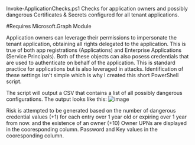Invoke-ApplicationChecks.ps1 Checks for application owners and possibly dangerous Certificates & Secrets configured for all tenant applications.

#Requires Microsoft.Graph Module

Application owners can leverage their permissions to impersonate the tenant application, obtaining all rights delegated to the application. 
This is true of both app registrations (Applications) and Enterprise Applications (Service Principals).
Both of these objects can also posess credentials that are used to authenticate on behalf of the application. This is standard practice for applications but is also leveraged in attacks.
Identification of these settings isn't simple which is why I created this short PowerShell script.

The script will output a CSV that contains a list of all possibly dangerous configurations. The output looks like this:
![image](https://github.com/user-attachments/assets/c9a2bef3-ae6c-40e8-953f-53d57f41b404)

Risk is attempted to be generated based on the number of dangerous credential values (+1) for each entry over 1 year old or expiring over 1 year from now.
and the existence of an owner (+10)
Owner UPNs are displayed in the cooresponding column.
Password and Key values in the cooresponding column.
